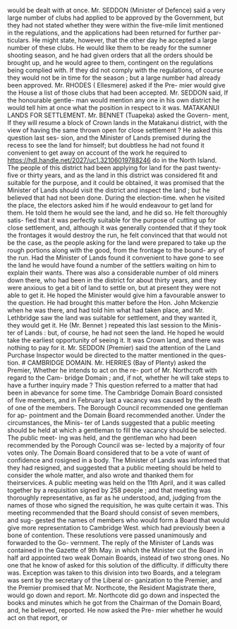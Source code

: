 would be dealt with at once. Mr. SEDDON (Minister of Defence) said a very large number of clubs had applied to be approved by the Government, but they had not stated whether they were within the five-mile limit mentioned in the regulations, and the applications had been returned for further par- ticulars. He might state, however, that the other day he accepted a large number of these clubs. He would like them to be ready for the sumner shooting season, and he had given orders that all the orders should be brought up, and he would agree to them, contingent on the regulations being complied with. If they did not comply with the regulations, of course they would not be in time for the season ; but a large number had already been approved. Mr. RHODES ( Ellesmere) asked if the Pre- mier would give the House a list of those clubs that had been accepted. Mr. SEDDON said, If the honourable gentle- man would mention any one in his own district he would tell him at once what the position in respect to it was. MATAKANUI LANDS FOR SETTLEMENT. Mr. BENNET (Tuapeka) asked the Govern- ment, If they will resume a block of Crown lands in the Matakanui district, with the view of having the same thrown open for close settlement ? He asked this question last ses- sion, and the Minister of Lands premised during the recess to see the land for himself; but doubtless he had not found it convenient to get away on account of the work he required to https://hdl.handle.net/2027/uc1.32106019788246 do in the North Island. The people of this district had been applying for land for the past twenty-five or thirty years, and as the land in this district was considered fit and suitable for the purpose, and it could be obtained, it was promised that the Minister of Lands should visit the district and inspect the land ; but he believed that had not been done. During the election-time. when he visited the place, the electors asked him if he would endeavour to get land for them. He told them he would see the land, and he did so. He felt thoroughly satis- fied that it was perfectly suitable for the purpose of cutting up for close settlement, and, although it was generally contended that if they took the frontages it would destroy the run, he felt convinced that that would not be the case, as the people asking for the land were prepared to take up the rough portions along with the good, from the frontage to the bound- ary of the run. Had the Minister of Lands found it convenient to have gone to see the land he would have found a number of the settlers waiting on him to explain their wants. There was also a considerable number of old miners down there, who had been in the district for about thirty years, and they were anxious to get a bit of land to settle on, but at present they were not able to get it. He hoped the Minister would give him a favourable answer to the question. He had brought this matter before the Hon. John Mckenzie when he was there, and had told him what had taken place, and Mr. Lethbridge saw the land was suitable for settlement, and they wanted it, they would get it. He (Mr. Bennet ) repeated this last session to the Minis- ter of Lands : but, of course, he had not seen the land. He hoped he would take the earliest opportunity of seeing it. It was Crown land, and there was nothing to pay for it. Mr. SEDDON (Premier) said the attention of the Land Purchase Inspector would be directed to the matter mentioned in the ques- tion. # CAMBRIDGE DOMAIN. Mr. HERRIES (Bay of Plenty) asked the Premier, Whether he intends to act on the re- port of Mr. Northcroft with regard to the Cam- bridge Domain ; and, if not, whether he will take steps to have a further inquiry made ? This question referred to a matter that had been in abevance for some time. The Cambridge Domain Board consisted of five members, and in February last a vacancy was caused by the death of one of the members. The Borough Council recommended one gentleman for ap- pointment and the Domain Board recommended another. Under the circumstances, the Minis- ter of Lands suggested that a public meeting should be held at which a gentleman to fill the vacancy should be selected. The public meet- ing was held, and the gentleman who had been recommended by the Porough Council was se- lected by a majority of four votes only. The Domain Board considered that to be a vote of want of confidence and rosigned in a body. The Minister of Lands was informed that they had resigned, and suggested that a public meeting should be held to consider the whole matter, and also wrote and thanked them for theirservices. A public meeting was held on the 11th April, and it was called together by a requisition signed by 258 people ; and that meeting was thoroughly representative, as far as he understood, and, judging from the names of those who signed the requisition, he was quite certain it was. This meeting recommended that the Board should consist of seven members, and sug- gested the names of members who would form a Board that would give more representation to Cambridge West. which had previously been a bone of contention. These resolutions vere passed unanimously and forwarded to the Go- vernment. The reply of the Minister of Lands was contained in the Gazette of 9th May. in which the Minister cut the Board in half ard appointed two weak Domain Boards, instead of two strong ones. No one that he know of asked for this solution of the difficulty. if difficulty there was. Exception was taken to this division into two Boards, and a telegram was sent by the secretary of the Liberal or- ganization to the Premier, and the Premier promised that Mr. Northcote, the Resident Magistrate there, would go down and report. Mr. Northcote did go down and inspected the books and minutes which he got from the Chairman of the Domain Board, and, he believed, reported. He now asked the Pre- mier whether he would act on that report, or 